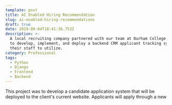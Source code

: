 ```yaml
---
template: post
title: AI Enabled Hiring Recommendation
slug: ai-enabled-hiring-recommendations
draft: true
date: 2019-09-04T18:41:36.753Z
description: >-
  A local recruiting company partnered with our team at Durham College in order
  to develop, implement, and deploy a backend CRM applicant tracking system for
  their staff to utilize. 
category: Professional
tags:
  - Python
  - Django
  - Frontend
  - Backend
---
```

This project was to develop a candidate application system that will be deployed to the client's current website. Applicants will apply through a new 